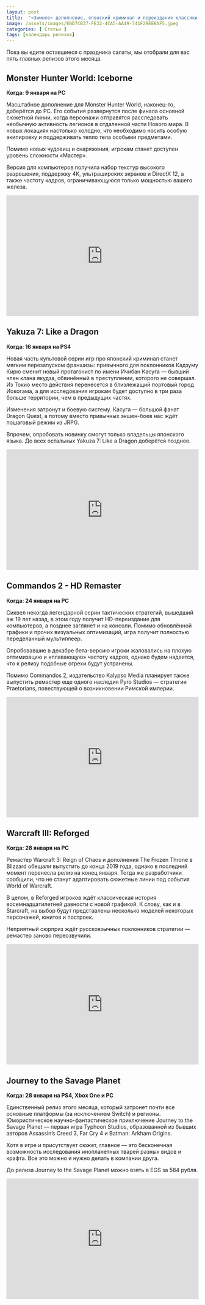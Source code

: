 ```yaml
---
layout: post
title:  "«Зимнее» дополнение, японский криминал и переиздания классики. Во что поиграть в январе"
image: /assets/images/EBD7CB37-FE32-4CA5-AA49-741F29EE8AF5.jpeg
categories: [ Статьи ]
tags: [календарь релизов]
---
```


Пока вы едите оставшиеся с праздника салаты, мы отобрали для вас пять главных релизов этого месяца.

## Monster Hunter World: Iceborne
**Когда: 9 января на PC**

Масштабное дополнение для Monster Hunter World, наконец-то, доберётся до PC. Его события развернутся после финала основной сюжетной линии, когда персонажи отправятся расследовать необычную активность легионов в отдаленной части Нового мира. В новых локациях настолько холодно, что необходимо носить особую экипировку и поддерживать тепло тела особыми предметами.

Помимо новых чудовищ и снаряжения, игрокам станет доступен уровень сложности «Мастер».

Версия для компьютеров получила набор текстур высокого разрешения, поддержку 4K, ультрашироких экранов и DirectX 12, а также частоту кадров, ограничивающуюся только мощностью вашего железа.

<p><iframe style="width:100%;" height="315" src="https://www.youtube.com/embed/m6guHcGEqX8?rel=0&amp;showinfo=0" frameborder="0" allowfullscreen></iframe></p>

## Yakuza 7: Like a Dragon
**Когда: 16 января на PS4**

Новая часть культовой серии игр про японский криминал станет мягким перезапуском франшизы: привычного для поклонников Кадзуму Кирю сменит новый протагонист по имени Ичибан Касуга — бывший член клана якудза, обвинённый в преступлении, которого не совершал. Из Токио место действия перенесется в близлежащий портовый город Иокогама, а для исследования игрокам будет доступно в три раза больше территории, чем в предыдущих частях.

Изменения затронут и боевую систему. Касуга — большой фанат Dragon Quest, а потому вместо привычных экшен-боев  нас ждёт пошаговый режим из JRPG.

Впрочем, опробовать новинку смогут только владельцы японского языка. До всех остальных Yakuza 7: Like a Dragon доберётся позднее.

<p><iframe style="width:100%;" height="315" src="https://www.youtube.com/embed/dNmM9pivqQ0?rel=0&amp;showinfo=0" frameborder="0" allowfullscreen></iframe></p>

## Commandos 2 - HD Remaster
**Когда: 24 января на PC**

Сиквел некогда легендарной серии тактических стратегий, вышедший аж 19 лет назад, в этом году получит HD-переиздание для компьютеров, а позднее заглянет и на консоли. Помимо обновлённой графики и прочих визуальных оптимизаций, игра получит полностью переделанный мультиплеер. 

Опробовавшие в декабре бета-версию игроки жаловались на плохую оптимизацию и «плавающую» частоту кадров, однако будем надеется, что к релизу подобные огрехи будут устранены.

Помимо Commandos 2, издательство Kalypso Media планирует также выпустить ремастер еще одного наследия Pyro Studios — стратегии Praetorians, повествующей о возникновении Римской империи.

<p><iframe style="width:100%;" height="315" src="https://www.youtube.com/embed/tb90nBvuwl4?rel=0&amp;showinfo=0" frameborder="0" allowfullscreen></iframe></p>

## Warcraft III: Reforged
**Когда: 28 января на PC**

Ремастер Warcraft 3: Reign of Chaos и дополнения The Frozen Throne в Blizzard обещали выпустить до конца 2019 года, однако в последний момент перенесла релиз на конец января. Тогда же разработчики сообщили, что не станут адаптировать сюжетные линии под события World of Warcraft.

В целом, в Reforged игроков ждёт классическая история восемнадцатилетней давности с новой графикой. К слову, как и в Starcraft, на выбор будут представлены несколько моделей некоторых персонажей, юнитов и построек.

Неприятный сюрприз ждёт русскоязычных поклонников стратегии — ремастер заново переозвучили.

<p><iframe style="width:100%;" height="315" src="https://www.youtube.com/embed/Q2zfx5hQ3CE?rel=0&amp;showinfo=0" frameborder="0" allowfullscreen></iframe></p>

## Journey to the Savage Planet
**Когда: 28 января на PS4, Xbox One и PC**

Единственный релиз этого месяца, который затронет почти все основные платформы (за исключением Switch) и регионы.  Юмористическое научно-фантастическое приключение Journey to the Savage Planet — первая игра Typhoon Studios, образованной из бывших авторов Assassin’s Creed 3, Far Cry 4 и Batman: Arkham Origins.

Хотя в игре и присутствует сюжет, главное — это бесконечная возможность исследования инопланетных тварей разных видов и крафта. Все это можно и нужно делать в компании друга.

До релиза Journey to the Savage Planet можно взять в EGS за 584 рубля.

<p><iframe style="width:100%;" height="315" src="https://www.youtube.com/embed/jHa6G-skppk?rel=0&amp;showinfo=0" frameborder="0" allowfullscreen></iframe></p>
